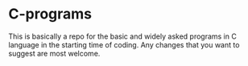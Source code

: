 # C-programs
This is basically a repo for the basic and widely asked programs in C language in the starting time of coding.
Any changes that you want to suggest are most welcome.
